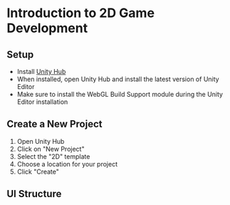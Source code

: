 # Introduction to 2D Game Development

## Setup

- Install [Unity Hub](https://unity.com/download)
- When installed, open Unity Hub and install the latest version of Unity Editor
- Make sure to install the WebGL Build Support module during the Unity Editor installation

## Create a New Project

1. Open Unity Hub
2. Click on "New Project"
3. Select the "2D" template
4. Choose a location for your project
5. Click "Create"

## UI Structure
